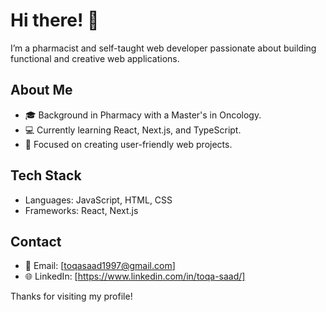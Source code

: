 # Hi there! 👋  

I’m a pharmacist and self-taught web developer passionate about building functional and creative web applications.  

## About Me  
- 🎓 Background in Pharmacy with a Master's in Oncology.  
- 💻 Currently learning React, Next.js, and TypeScript.  
- 🌟 Focused on creating user-friendly web projects.  

## Tech Stack  
- Languages: JavaScript, HTML, CSS  
- Frameworks: React, Next.js  

## Contact  
- 📧 Email: [toqasaad1997@gmail.com]  
- 🌐 LinkedIn: [https://www.linkedin.com/in/toqa-saad/]  

Thanks for visiting my profile!
